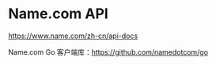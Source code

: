 #

# Name.com API

https://www.name.com/zh-cn/api-docs

Name.com Go 客户端库：https://github.com/namedotcom/go
